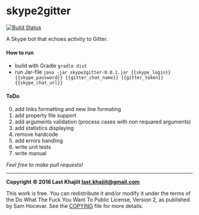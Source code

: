 # skype2gitter

[![Build Status](https://travis-ci.org/last-khajiit/skype2gitter.svg?branch=master)](https://travis-ci.org/last-khajiit/skype2gitter)

A Skype bot that echoes activity to Gitter.

#### How to run
- build with Gradle `gradle dist`
- run Jar-file `java -jar skype2gitter-0.0.1.jar {{skype_login}} {{skype_password}} {{gitter_chat_name}} {{gitter_token}} {{skype_chat_url}}`

#### ToDo
0. add links formatting and new line formating
1. add property file support
2. add arguments validation (process cases with non requared arguments)
3. add statistics displaying
4. remove hardcode
5. add errors handling
6. write unit tests
7. write manual

*Feel free to make pull requests!*


---

**Copyright © 2016 Last Khajiit <last.khajiit@gmail.com>**

This work is free. You can redistribute it and/or modify it under the
terms of the Do What The Fuck You Want To Public License, Version 2,
as published by Sam Hocevar. See the [COPYING](https://raw.githubusercontent.com/last-khajiit/skype2gitter/master/copying.txt) file for more details.

